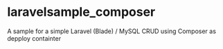 # laravelsample_composer
A sample for a simple Laravel (Blade) / MySQL CRUD using Composer as depploy containter 
